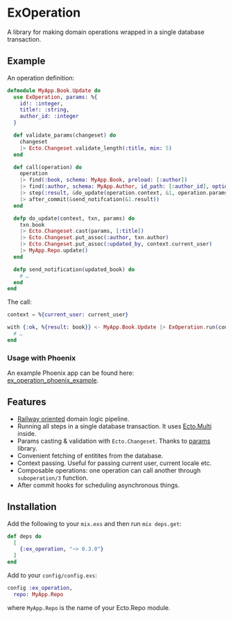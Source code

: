# ExOperation

A library for making domain operations wrapped in a single database transaction.

## Example

An operation definition:

```elixir
defmodule MyApp.Book.Update do
  use ExOperation, params: %{
    id!: :integer,
    title!: :string,
    author_id: :integer
  }

  def validate_params(changeset) do
    changeset
    |> Ecto.Changeset.validate_length(:title, min: 5)
  end

  def call(operation) do
    operation
    |> find(:book, schema: MyApp.Book, preload: [:author])
    |> find(:author, schema: MyApp.Author, id_path: [:author_id], optional: true)
    |> step(:result, &do_update(operation.context, &1, operation.params))
    |> after_commit(&send_notifcation(&1.result))
  end

  defp do_update(context, txn, params) do
    txn.book
    |> Ecto.Changeset.cast(params, [:title])
    |> Ecto.Changeset.put_assoc(:author, txn.author)
    |> Ecto.Changeset.put_assoc(:updated_by, context.current_user)
    |> MyApp.Repo.update()
  end

  defp send_notification(updated_book) do
    # …
  end
end
```

The call:

```elixir
context = %{current_user: current_user}

with {:ok, %{result: book}} <- MyApp.Book.Update |> ExOperation.run(context, params) do
  # …
end
```

### Usage with Phoenix

An example Phoenix app can be found here: [ex_operation_phoenix_example](https://github.com/feymartynov/ex_operation_phoenix_example).

## Features

* [Railway oriented](https://fsharpforfunandprofit.com/rop/) domain logic pipeline.
* Running all steps in a single database transaction. It uses [Ecto.Multi](https://hexdocs.pm/ecto/Ecto.Multi.html) inside.
* Params casting & validation with `Ecto.Changeset`. Thanks to [params](https://github.com/vic/params) library.
* Convenient fetching of entitites from the database.
* Context passing. Useful for passing current user, current locale etc.
* Composable operations: one operation can call another through `suboperation/3` function.
* After commit hooks for scheduling asynchronous things.

## Installation

Add the following to your `mix.exs` and then run `mix deps.get`:

```elixir
def deps do
  [
    {:ex_operation, "~> 0.3.0"}
  ]
end
```

Add to your `config/config.exs`:

```elixir
config :ex_operation,
  repo: MyApp.Repo
```

where `MyApp.Repo` is the name of your Ecto.Repo module.
